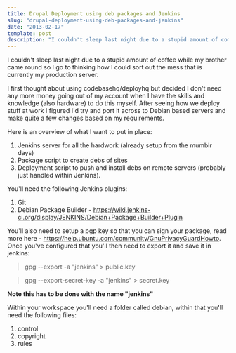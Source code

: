 ```yaml
---
title: Drupal Deployment using deb packages and Jenkins
slug: "drupal-deployment-using-deb-packages-and-jenkins"
date: "2013-02-17"
template: post
description: "I couldn't sleep last night due to a stupid amount of coffee while my brother came round so I go to thinking how I could sort out the mess that is currently my production server."
---
```

I couldn't sleep last night due to a stupid amount of coffee while my brother came round so I go to thinking how I could sort out the mess that is currently my production server.

I first thought about using codebasehq/deployhq but decided I don't need any more money going out of my account when I have the skills and knowledge (also hardware) to do this myself. After seeing how we deploy stuff at work I figured I'd try and port it across to Debian based servers and make quite a few changes based on my requirements.

Here is an overview of what I want to put in place:

1. Jenkins server for all the hardwork (already setup from the mumblr days)
2. Package script to create debs of sites
3. Deployment script to push and install debs on remote servers (probably just handled within Jenkins).

You'll need the following Jenkins plugins:

1. Git
2. Debian Package Builder - https://wiki.jenkins-ci.org/display/JENKINS/Debian+Package+Builder+Plugin

You'll also need to setup a pgp key so that you can sign your package, read more here - https://help.ubuntu.com/community/GnuPrivacyGuardHowto. Once you've configured that you'll then need to export it and save it in jenkins:

>  gpg --export -a "jenkins" > public.key

>  gpg --export-secret-key -a "jenkins" > secret.key

**Note this has to be done with the name "jenkins"**

Within your workspace you'll need a folder called debian, within that you'll need the following files:

1. control
2. copyright
3. rules






